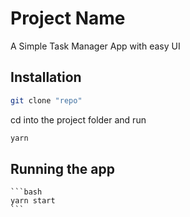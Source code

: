 # Project Name

A Simple Task Manager App with easy UI

## Installation

```bash
git clone "repo"
```
cd into the project folder and run
```bash
yarn 
```

## Running the app  
    ```bash
    yarn start
    ```
